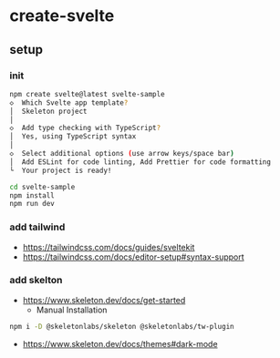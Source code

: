 # create-svelte

## setup


### init

```bash
npm create svelte@latest svelte-sample
◇  Which Svelte app template?
│  Skeleton project
│
◇  Add type checking with TypeScript?
│  Yes, using TypeScript syntax
│
◇  Select additional options (use arrow keys/space bar)
│  Add ESLint for code linting, Add Prettier for code formatting
└  Your project is ready!

cd svelte-sample
npm install
npm run dev
```

### add tailwind

- https://tailwindcss.com/docs/guides/sveltekit
- https://tailwindcss.com/docs/editor-setup#syntax-support

### add skelton

- https://www.skeleton.dev/docs/get-started
  - Manual Installation

```bash
npm i -D @skeletonlabs/skeleton @skeletonlabs/tw-plugin
```

- https://www.skeleton.dev/docs/themes#dark-mode
